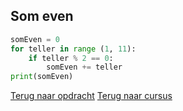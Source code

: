 ## Som even

```python
somEven = 0
for teller in range (1, 11):
    if teller % 2 == 0:
        somEven += teller
print(somEven)
```
[Terug naar opdracht](/taken/someven.html)
[Terug naar cursus](/18_for.html)